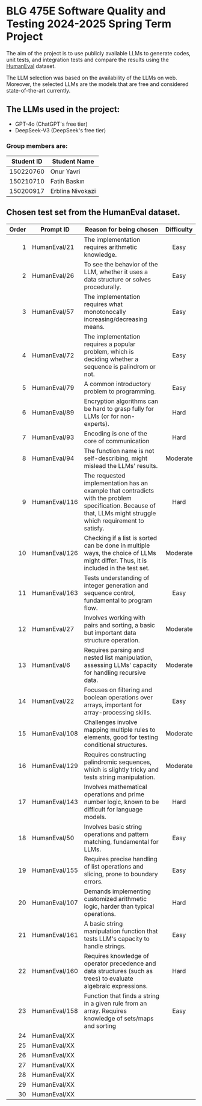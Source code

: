 # BLG 475E Software Quality and Testing 2024-2025 Spring Term Project

The aim of the project is to use publicly available LLMs to generate codes, unit tests, and integration tests and compare the results using the [HumanEval](https://github.com/openai/human-eval) dataset.

The LLM selection was based on the availability of the LLMs on web. Moreover, the selected LLMs are the models that are free and considered state-of-the-art currently.

## The LLMs used in the project:

- GPT-4o (ChatGPT's free tier)
- DeepSeek-V3 (DeepSeek's free tier)

### Group members are:

| Student ID |   Student Name   |
| ---------- | ---------------- |
| 150220760  | Onur Yavri       |
| 150210710  | Fatih Baskın     |
| 150200917  | Erblina Nivokazi |


## Chosen test set from the HumanEval dataset.

| Order | Prompt ID | Reason for being chosen | Difficulty |
| ----: | --------- | ----------------------- | :--------: |
| 1| HumanEval/21  | The implementation requires arithmetic knowledge. | Easy |
| 2| HumanEval/26  | To see the behavior of the LLM, whether it uses a data structure or solves procedurally. | Easy |
| 3| HumanEval/57  | The implementation requires what monotonocally increasing/decreasing means. | Easy |
| 4| HumanEval/72  | The implementation requires a popular problem, which is deciding whether a sequence is palindrom or not. | Easy |
| 5| HumanEval/79  | A common introductory problem to programming. | Easy |
| 6| HumanEval/89  | Encryption algorithms can be hard to grasp fully for LLMs (or for non-experts). | Hard |
| 7| HumanEval/93  | Encoding is one of the core of communication | Hard |
| 8| HumanEval/94  | The function name is not self-describing, might mislead the LLMs' results. | Moderate |
| 9| HumanEval/116 | The requested implementation has an example that contradicts with the problem specification. Because of that, LLMs might struggle which requirement to satisfy. | Hard |
|10| HumanEval/126 | Checking if a list is sorted can be done in multiple ways, the choice of LLMs might differ. Thus, it is included in the test set. | Moderate |
|11| HumanEval/163 | Tests understanding of integer generation and sequence control, fundamental to program flow. | Easy |
|12| HumanEval/27 | Involves working with pairs and sorting, a basic but important data structure operation. | Moderate |
|13| HumanEval/6 | Requires parsing and nested list manipulation, assessing LLMs' capacity for handling recursive data. | Moderate |
|14| HumanEval/22 | Focuses on filtering and boolean operations over arrays, important for array-processing skills. | Easy |
|15| HumanEval/108 | Challenges involve mapping multiple rules to elements, good for testing conditional structures. | Moderate |
|16| HumanEval/129 | Requires constructing palindromic sequences, which is slightly tricky and tests string manipulation. | Moderate |
|17| HumanEval/143 | Involves mathematical operations and prime number logic, known to be difficult for language models. | Hard |
|18| HumanEval/50 | Involves basic string operations and pattern matching, fundamental for LLMs. | Easy |
|19| HumanEval/155 | Requires precise handling of list operations and slicing, prone to boundary errors. | Easy |
|20| HumanEval/107 | Demands implementing customized arithmetic logic, harder than typical operations. | Hard |
|21| HumanEval/161  | A basic string manipulation function that tests LLM's capacity to handle strings. | Easy |
|22| HumanEval/160  | Requires knowledge of operator precedence and data structures (such as trees) to evaluate algebraic expressions. | Hard |
|23| HumanEval/158  | Function that finds a string in a given rule from an array. Requires knowledge of sets/maps and sorting | Easy |
|24| HumanEval/XX  |                         |                       |
|25| HumanEval/XX  |                         |                       |
|26| HumanEval/XX  |                         |                       |
|27| HumanEval/XX  |                         |                       |
|28| HumanEval/XX  |                         |                       |
|29| HumanEval/XX  |                         |                       |
|30| HumanEval/XX  |                         |                       |

